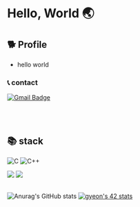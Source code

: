 # Hello, World 🌏

## 🐕 Profile
- hello world
### 📞 contact
[![Gmail Badge](https://img.shields.io/badge/Gmail-d14836?style=flat&logo=Gmail&logoColor=white&link=mailto:42.4.gyeon@gmail.com)](mailto:42.4.gyeon@gmail.com) 
  
 <br/><br/>
## 📚 stack
![C](https://img.shields.io/badge/c-%2300599C.svg?style=flat&logo=c&logoColor=white) ![C++](https://img.shields.io/badge/c++-%2300599C.svg?style=flat&logo=c%2B%2B&logoColor=white)

<img src="https://img.shields.io/badge/Git-f05032?style=flat&logo=Git&logoColor=white" /> <img src="https://img.shields.io/badge/VisualStudioCode-007acc?style=flat&logo=VisualStudioCode&logoColor=white" />
 <br/><br/>
 
![Anurag's GitHub stats](https://github-readme-stats.vercel.app/api?username=gyujun9403&show_icons=true&theme=gruvbox)
[![gyeon's 42 stats](https://badge42.vercel.app/api/v2/cl1pt15j0000609ml6bjg9zdn/stats?cursusId=21&coalitionId=87)](https://github.com/JaeSeoKim/badge42)
</div>

